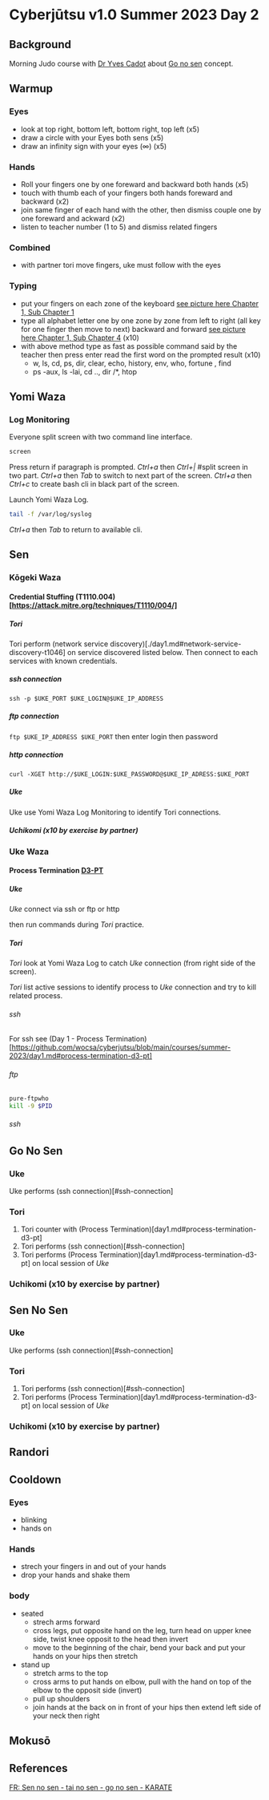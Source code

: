 # Cyberjūtsu v1.0 Summer 2023 Day 2
## Background
Morning Judo course with [Dr Yves Cadot](http://budo2008.nifs-k.ac.jp/en/guest/cadot.html) about [Go no sen](../../glossary.md#go-no-sen) concept.
## Warmup

### Eyes
* look at top right, bottom left, bottom right, top left (x5)
* draw a circle with your Eyes both sens (x5)
* draw an infinity sign with your eyes (∞) (x5)
### Hands
* Roll your fingers one by one foreward and backward both hands (x5)
* touch with thumb each of your fingers both hands foreward and backward (x2)
* join same finger of each hand with the other, then dismiss couple one by one foreward and ackward (x2)
* listen to teacher number (1 to 5) and dismiss related fingers
### Combined 
* with partner tori move fingers, uke must follow with the eyes

### Typing
* put your fingers on each zone of the keyboard [see picture here Chapter 1, Sub Chapter 1](https://www.wikihow.com/Type#Learning-to-Type)
* type all alphabet letter one by one zone by zone from left to right (all key for one finger then move to next) backward and forward [see picture here Chapter 1, Sub Chapter 4](https://www.wikihow.com/Type#Learning-to-Type) (x10)
* with above method type as fast as possible command said by the teacher then press enter read the first word on the prompted result (x10)
  * w, ls, cd, ps, dir, clear, echo, history, env, who, fortune , find 
  * ps -aux, ls -lai, cd .., dir /*, htop

## Yomi Waza
### Log Monitoring
Everyone split screen with two command line interface.
```bash
screen
```
Press return if paragraph is prompted.
*Ctrl+a* then *Ctrl+|* #split screen in two part.
*Ctrl+a* then *Tab* to switch to next part of the screen.
*Ctrl+a* then *Ctrl+c* to create bash cli in black part of the screen.

Launch Yomi Waza Log.
```bash
tail -f /var/log/syslog
```
*Ctrl+a* then *Tab* to return to available cli.

## Sen
### Kōgeki Waza

#### Credential Stuffing (T1110.004)[https://attack.mitre.org/techniques/T1110/004/]
##### Tori
Tori perform (network service discovery)[./day1.md#network-service-discovery-t1046] on service discovered listed below.
Then connect to each services with known credentials.
##### ssh connection
```ssh -p $UKE_PORT $UKE_LOGIN@$UKE_IP_ADDRESS```
##### ftp connection
```ftp $UKE_IP_ADDRESS $UKE_PORT```
then enter login then password
##### http connection
```curl -XGET http://$UKE_LOGIN:$UKE_PASSWORD@$UKE_IP_ADRESS:$UKE_PORT```

##### Uke
Uke use Yomi Waza Log Monitoring to identify Tori connections.

##### Uchikomi (x10 by exercise by partner)

### Uke Waza

#### Process Termination [D3-PT](https://d3fend.mitre.org/technique/d3f:ProcessTermination/)

##### Uke

*Uke* connect via ssh or ftp or http

then run commands during *Tori* practice.

##### Tori

*Tori* look at Yomi Waza Log to catch *Uke* connection (from right side of the screen).

*Tori* list active sessions to identify process to *Uke* connection and try to kill related process.

###### ssh
For ssh see (Day 1 - Process Termination)[https://github.com/wocsa/cyberjutsu/blob/main/courses/summer-2023/day1.md#process-termination-d3-pt]
###### ftp
```bash
pure-ftpwho
kill -9 $PID
```


###### ssh

## Go No Sen

### Uke
Uke performs (ssh connection)[#ssh-connection]
### Tori
1. Tori counter with (Process Termination)[day1.md#process-termination-d3-pt]
2. Tori performs (ssh connection)[#ssh-connection]
3. Tori performs (Process Termination)[day1.md#process-termination-d3-pt] on local session of *Uke*

### Uchikomi (x10 by exercise by partner)

## Sen No Sen

### Uke
Uke performs (ssh connection)[#ssh-connection]
### Tori
1. Tori performs (ssh connection)[#ssh-connection]
2. Tori performs (Process Termination)[day1.md#process-termination-d3-pt] on local session of *Uke*

### Uchikomi (x10 by exercise by partner)

## Randori

## Cooldown

### Eyes
* blinking
* hands on
### Hands
* strech your fingers in and out of your hands 
* drop your hands and shake them
### body
* seated
  * strech arms forward
  * cross legs, put opposite hand on the leg, turn head on upper knee side, twist knee opposit to the head then invert
  * move to the beginning of the chair, bend your back and put your hands on your hips then stretch
* stand up
  * stretch arms to the top
  * cross arms to put hands on elbow, pull with the hand on top of the elbow to the opposit side (invert)
  * pull up shoulders
  * join hands at the back on in front of your hips then extend left side of your neck then right
## Mokusō


## References

[FR: Sen no sen - tai no sen - go no sen - KARATE](https://www.youtube.com/watch?v=w1ov5XkDqBg)